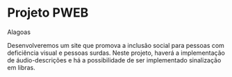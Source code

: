 # Projeto PWEB

Alagoas

Desenvolveremos um site que promova a inclusão social para pessoas com deficiência visual e pessoas surdas. Neste projeto, haverá a implementação de áudio-descrições e há a possibilidade de ser implementado sinalização em libras.
